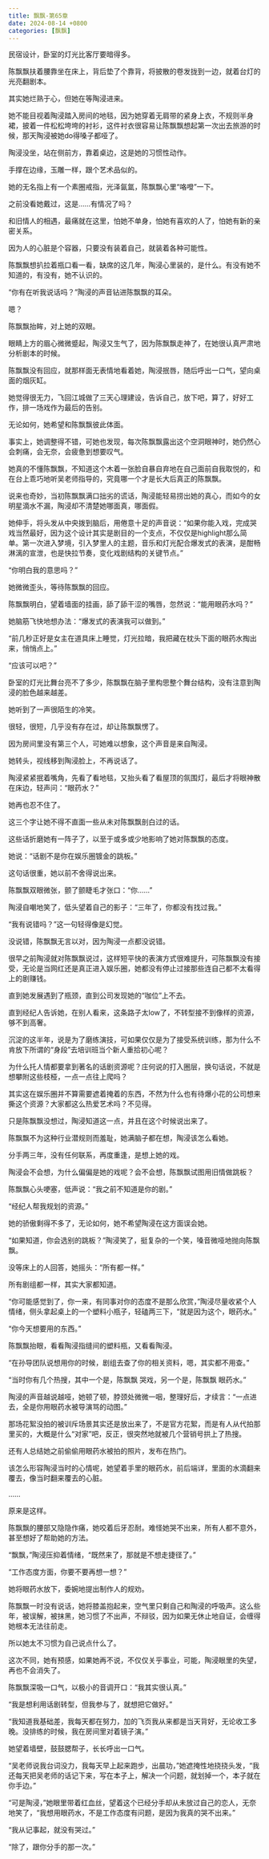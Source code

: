```yaml
---
title: 飘飘-第65章
date: 2024-08-14 +0800
categories: [飘飘]
---
```


民宿设计，卧室的灯光比客厅要暗得多。

陈飘飘扶着腰靠坐在床上，背后垫了个靠背，将披散的卷发拢到一边，就着台灯的光亮翻剧本。

其实她烂熟于心，但她在等陶浸进来。

她不能目视着陶浸踏入房间的地毯，因为她穿着无肩带的紧身上衣，不规则半身裙，披着一件松松垮垮的衬衫，这件衬衣很容易让陈飘飘想起第一次出去旅游的时候，那天陶浸被她do得嗓子都哑了。

陶浸没坐，站在侧前方，靠着桌边，这是她的习惯性动作。

手撑在边缘，玉雕一样，跟个艺术品似的。

她的无名指上有一个素圈戒指，光泽氤氲，陈飘飘心里“咯噔”一下。

之前没看她戴过，这是……有情况了吗？

和旧情人的相遇，最痛就在这里，怕她不单身，怕她有喜欢的人了，怕她有新的亲密关系。

因为人的心脏是个容器，只要没有装着自己，就装着各种可能性。

陈飘飘想扒拉着瓶口看一看，缺席的这几年，陶浸心里装的，是什么。有没有她不知道的，有没有，她不认识的。

“你有在听我说话吗？”陶浸的声音钻进陈飘飘的耳朵。

嗯？

陈飘飘抬眸，对上她的双眼。

眼睛上方的眉心微微蹙起，陶浸又生气了，因为陈飘飘走神了，在她很认真严肃地分析剧本的时候。

陈飘飘没有回应，就那样面无表情地看着她，陶浸抿唇，随后呼出一口气，望向桌面的烟灰缸。

她觉得很无力，飞回江城做了三天心理建设，告诉自己，放下吧，算了，好好工作，排一场戏作为最后的告别。

无论如何，她希望和陈飘飘彼此体面。

事实上，她调整得不错，可她也发现，每次陈飘飘露出这个空洞眼神时，她仍然心会刺痛，会无奈，会疲惫到想要叹气。

她真的不懂陈飘飘，不知道这个木着一张脸自暴自弃地在自己面前自我取悦的，和在台上乖巧地听吴老师指导的，究竟哪一个才是长大后真正的陈飘飘。

说来也奇妙，当初陈飘飘满口拙劣的谎话，陶浸能轻易捞出她的真心，而如今的女明星滴水不漏，陶浸却不清楚她哪面真，哪面假。

她伸手，将头发从中央拨到脑后，用倦意十足的声音说：“如果你能入戏，完成哭戏当然最好，因为这个设计其实是剧目的一个支点，不仅仅是highlight那么简单。第一次进入梦境，引入梦里人的主题，音乐和灯光配合爆发式的表演，是酣畅淋漓的宣泄，也是快拉节奏，变化戏剧结构的关键节点。”

“你明白我的意思吗？”

她微微歪头，等待陈飘飘的回应。

陈飘飘明白，望着墙面的挂画，舔了舔干涩的嘴唇，忽然说：“能用眼药水吗？”

她脑筋飞快地想办法：“爆发式的表演我可以做到。”

“前几秒正好是女主在道具床上睡觉，灯光拉暗，我把藏在枕头下面的眼药水掏出来，悄悄点上。”

“应该可以吧？”

卧室的灯光比舞台亮不了多少，陈飘飘在脑子里构思整个舞台结构，没有注意到陶浸的脸色越来越差。

她听到了一声很陌生的冷笑。

很轻，很短，几乎没有存在过，却让陈飘飘愣了。

因为房间里没有第三个人，可她难以想象，这个声音是来自陶浸。

她转头，视线移到陶浸脸上，不再说话了。

陶浸紧紧抿着嘴角，先看了看地毯，又抬头看了看屋顶的氛围灯，最后才将眼神散在床边，轻声问：“眼药水？”

她再也忍不住了。

这三个字让她不得不直面一些从未对陈飘飘剖白过的话。

这些话折磨她有一阵子了，以至于或多或少地影响了她对陈飘飘的态度。

她说：“话剧不是你在娱乐圈镀金的跳板。”

这句话很重，她以前不舍得说出来。

陈飘飘双眼微张，颤了颤睫毛才张口：“你……”

陶浸自嘲地笑了，低头望着自己的影子：“三年了，你都没有找过我。”

“我有说错吗？”这一句轻得像是幻觉。

没说错，陈飘飘无言以对，因为陶浸一点都没说错。

很早之前陶浸就对陈飘飘说过，这样短平快的表演方式很难提升，可陈飘飘没有接受，无论是当网红还是真正进入娱乐圈，她都没有停止过接那些连自己都不太看得上的剧赚钱。

直到她发展遇到了瓶颈，直到公司发现她的“咖位”上不去。

直到经纪人告诉她，在别人看来，这条路子太low了，不转型接不到像样的资源，够不到高奢。

沉淀的这半年，说是为了磨练演技，可如果仅仅是为了接受系统训练，那为什么不肯放下所谓的“身段”去培训班当个新人重拾初心呢？

为什么托人情都要拿到著名的话剧资源呢？庄何说的打入圈层，换句话说，不就是想攀附这些枝桠，一点一点往上爬吗？

其实这在娱乐圈并不算需要遮着掩着的东西，不然为什么也有待爆小花的公司想来撕这个资源？大家都这么热爱艺术吗？不见得。

只是陈飘飘没想过，陶浸知道这一点，并且在这个时候说出来了。

陈飘飘不为这种行业潜规则而羞耻，她满脑子都在想，陶浸该怎么看她。

分手两三年，没有任何联系，再度重逢，是想上她的戏。

陶浸会不会想，为什么偏偏是她的戏呢？会不会想，陈飘飘试图用旧情做跳板？

陈飘飘心头哽塞，低声说：“我之前不知道是你的剧。”

“经纪人帮我规划的资源。”

她的骄傲剩得不多了，无论如何，她不希望陶浸在这方面误会她。

“如果知道，你会选别的跳板？”陶浸笑了，挺复杂的一个笑，嗓音微哑地抛向陈飘飘。

没等床上的人回答，她摇头：“所有都一样。”

所有剧组都一样，其实大家都知道。

“你可能感觉到了，你一来，有同事对你的态度不是那么欣赏，”陶浸尽量收紧个人情绪，侧头拿起桌上的一个塑料小瓶子，轻磕两三下，“就是因为这个，眼药水。”

“你今天想要用的东西。”

陈飘飘抬眼，看看陶浸指缝间的塑料瓶，又看看陶浸。

“在孙导团队说想用你的时候，剧组去查了你的相关资料，嗯，其实都不用查。”

“当时你有几个热搜，其中一个是，陈飘飘 哭戏，另一个是，陈飘飘 眼药水。”

陶浸的声音越说越哑，她顿了顿，脖颈处微微一咽，整理好后，才续言：“一点进去，全是你用眼药水被导演骂的动图。”

那场花絮没拍的被训斥场景其实还是放出来了，不是官方花絮，而是有人从代拍那里买的，大概是什么“对家”吧，反正，很突然地就被几个营销号拱上了热搜。

还有人总结她之前偷偷用眼药水被拍的照片，发布在热门。

该怎么形容陶浸当时的心情呢，她望着手里的眼药水，前后端详，里面的水滴翻来覆去，像当时翻来覆去的心脏。

……

原来是这样。

陈飘飘的腰部又隐隐作痛，她咬着后牙忍耐。难怪她哭不出来，所有人都不意外，甚至想好了帮助她的方法。

“飘飘，”陶浸压抑着情绪，“既然来了，那就是不想走捷径了。”

“工作态度方面，你要不要再想一想？”

她将眼药水放下，委婉地提出制作人的规劝。

陈飘飘一时没有说话，她将膝盖抱起来，空气里只剩自己和陶浸的呼吸声。这么些年，被误解，被抹黑，她习惯了不出声，不辩驳，因为如果无休止地自证，会缠得她根本无法往前走。

所以她太不习惯为自己说点什么了。

这次不同，她有预感，如果她再不说，不仅仅关乎事业，可能，陶浸眼里的失望，再也不会消失了。

陈飘飘深吸一口气，以极小的音调开口：“我其实很认真。”

“我是想利用话剧转型，但我参与了，就想把它做好。”

“我知道我基础差，我每天都在努力，加的飞页我从来都是当天背好，无论收工多晚。没排练的时候，我在房间里对着镜子演。”

她望着墙壁，鼓鼓腮帮子，长长呼出一口气。

“吴老师说我台词没力，我每天早上起来跑步，出晨功，”她遮掩性地挠挠头发，“我还每天把吴老师的话记下来，写在本子上，解决一个问题，就划掉一个，本子就在你手边。”

“可是陶浸，”她眼里带着红血丝，望着这个已经分手却从未放过自己的恋人，无奈地笑了，“我想用眼药水，不是工作态度有问题，是因为我真的哭不出来。”

“我从记事起，就没有哭过。”

“除了，跟你分手的那一次。”

